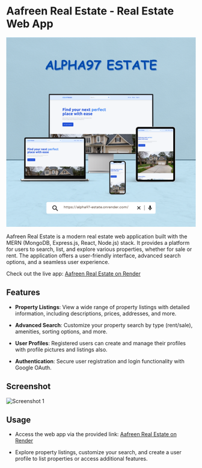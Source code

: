 # Aafreen Real Estate - Real Estate Web App

![Aafreen Real Estate Logo](./client/public/app-screenshot-1.png)

Aafreen Real Estate is a modern real estate web application built with the MERN (MongoDB, Express.js, React, Node.js) stack. It provides a platform for users to search, list, and explore various properties, whether for sale or rent. The application offers a user-friendly interface, advanced search options, and a seamless user experience.

Check out the live app: [Aafreen Real Estate on Render](https://aafreen-realestate-tmt9.onrender.com/)

## Features

- **Property Listings**: View a wide range of property listings with detailed information, including descriptions, prices, addresses, and more.

- **Advanced Search**: Customize your property search by type (rent/sale), amenities, sorting options, and more.

- **User Profiles**: Registered users can create and manage their profiles with profile pictures and listings also.

- **Authentication**: Secure user registration and login functionality with Google OAuth.

## Screenshot

![Screenshot 1](./client/public/app-screenshot-2.png)


## Usage

- Access the web app via the provided link: [Aafreen Real Estate on Render](https://aafreen-realestate-tmt9.onrender.com/)

- Explore property listings, customize your search, and create a user profile to list properties or access additional features.


